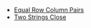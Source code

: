 * [Equal Row Column Pairs](./md/equal_row_column_pairs.md)
* [Two Strings Close](./md/two_strings_close.md)
